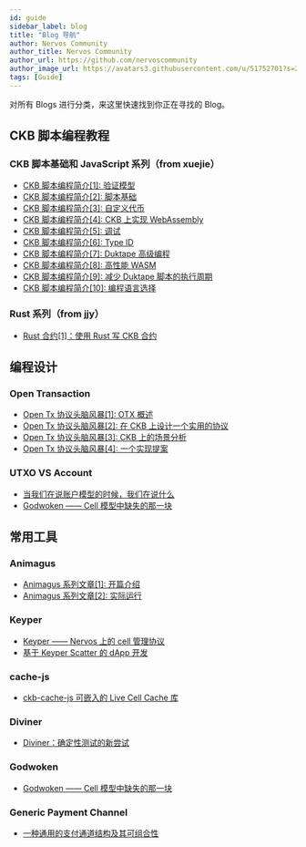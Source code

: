 ```yaml
---
id: guide
sidebar_label: blog
title: "Blog 导航"
author: Nervos Community
author_title: Nervos Community
author_url: https://github.com/nervoscommunity
author_image_url: https://avatars3.githubusercontent.com/u/51752701?s=200&v=4
tags: [Guide]
---
```


对所有 Blogs 进行分类，来这里快速找到你正在寻找的 Blog。

<!--truncate-->

## CKB 脚本编程教程

### CKB 脚本基础和 JavaScript 系列（from xuejie）
* [CKB 脚本编程简介[1]: 验证模型](./ckbscript-01)
* [CKB 脚本编程简介[2]: 脚本基础](./ckbscript-02)
* [CKB 脚本编程简介[3]: 自定义代币](./ckbscript-03)
* [CKB 脚本编程简介[4]: CKB 上实现 WebAssembly](./ckbscript-04)
* [CKB 脚本编程简介[5]: 调试](./ckbscript-05)
* [CKB 脚本编程简介[6]: Type ID](./ckbscript-06)
* [CKB 脚本编程简介[7]: Duktape 高级编程](./ckbscript-07)
* [CKB 脚本编程简介[8]: 高性能 WASM](./ckbscript-08)
* [CKB 脚本编程简介[9]: 减少 Duktape 脚本的执行周期](./ckbscript-09)
* [CKB 脚本编程简介[10]: 编程语言选择](./ckbscript-10)

### Rust 系列（from jjy）
* [Rust 合约[1]：使用 Rust 写 CKB 合约](./rust-contract-01)

## 编程设计

### Open Transaction
* [Open Tx 协议头脑风暴[1]: OTX 概述](./otx-01)
* [Open Tx 协议头脑风暴[2]: 在 CKB 上设计一个实用的协议](./otx-02)
* [Open Tx 协议头脑风暴[3]: CKB 上的场景分析](./otx-03)
* [Open Tx 协议头脑风暴[4]: 一个实现提案](./otx-04)

### UTXO VS Account
* [当我们在说账户模型的时候，我们在说什么](./utxo-vs-account)
* [Godwoken —— Cell 模型中缺失的那一块](./godwoken-01)

## 常用工具

### Animagus
* [Animagus 系列文章[1]: 开篇介绍](./animagus-01)
* [Animagus 系列文章[2]: 实际运行](./animagus-02)

### Keyper
* [Keyper —— Nervos 上的 cell 管理协议](./kyper-intro)
* [基于 Keyper Scatter 的 dApp 开发](./kyper-scatter)

### cache-js
* [ckb-cache-js 可嵌入的 Live Cell Cache 库](./cache-js)

### Diviner
* [Diviner：确定性测试的新尝试](./diviner)

### Godwoken
* [Godwoken —— Cell 模型中缺失的那一块](./godwoken-01)

### Generic Payment Channel
* [一种通用的支付通道结构及其可组合性](./GPC)
